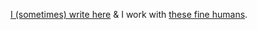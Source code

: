 [I (sometimes) write here](https://qbunt.com) & I work with [these fine humans](https://vynyl.com).
